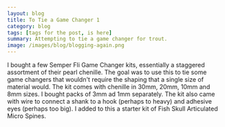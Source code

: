 ```yaml
---
layout: blog
title: To Tie a Game Changer 1
category: blog
tags: [tags for the post, is here]  
summary: Attempting to tie a game changer for trout.
image: /images/blog/blogging-again.png
---
```


I bought a few Semper Fli Game Changer kits, essentially a staggered assortment of their pearl chenille.  The goal was to use this to tie some game changers that wouldn't require the shaping that a single size of material would.  The kit comes with chenille in 30mm, 20mm, 10mm and 8mm sizes.  I bought packs of 3mm ad 1mm separately.  The kit also came with wire to connect a shank to a hook (perhaps to heavy) and adhesive eyes (perhaps too big).  I added to this a starter kit of Fish Skull Articulated Micro Spines.


